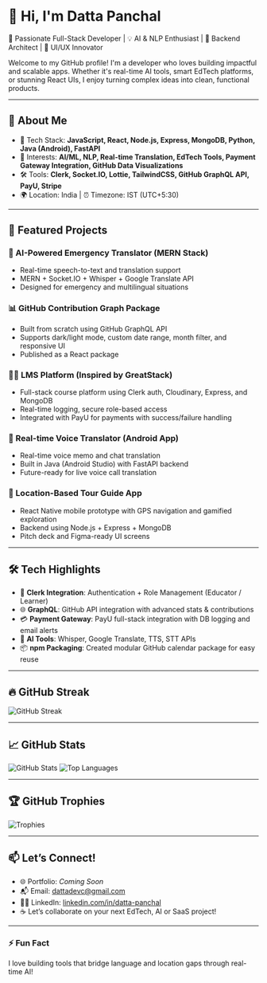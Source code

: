 # 👋 Hi, I'm Datta Panchal

🚀 Passionate Full-Stack Developer | 💡 AI & NLP Enthusiast | 🎯 Backend Architect | 🎨 UI/UX Innovator

Welcome to my GitHub profile! I'm a developer who loves building impactful and scalable apps. Whether it's real-time AI tools, smart EdTech platforms, or stunning React UIs, I enjoy turning complex ideas into clean, functional products.

---

## 🧠 About Me

- 🔧 Tech Stack: **JavaScript, React, Node.js, Express, MongoDB, Python, Java (Android), FastAPI**
- 🧠 Interests: **AI/ML, NLP, Real-time Translation, EdTech Tools, Payment Gateway Integration, GitHub Data Visualizations**
- 🛠️ Tools: **Clerk, Socket.IO, Lottie, TailwindCSS, GitHub GraphQL API, PayU, Stripe**
- 🌍 Location: India | ⏰ Timezone: IST (UTC+5:30)

---

## 📌 Featured Projects

### 🧠 AI-Powered Emergency Translator (MERN Stack)
- Real-time speech-to-text and translation support
- MERN + Socket.IO + Whisper + Google Translate API
- Designed for emergency and multilingual situations

### 📊 GitHub Contribution Graph Package
- Built from scratch using GitHub GraphQL API
- Supports dark/light mode, custom date range, month filter, and responsive UI
- Published as a React package

### 🧑‍🏫 LMS Platform (Inspired by GreatStack)
- Full-stack course platform using Clerk auth, Cloudinary, Express, and MongoDB
- Real-time logging, secure role-based access
- Integrated with PayU for payments with success/failure handling

### 📱 Real-time Voice Translator (Android App)
- Real-time voice memo and chat translation
- Built in Java (Android Studio) with FastAPI backend
- Future-ready for live voice call translation

### 🧭 Location-Based Tour Guide App
- React Native mobile prototype with GPS navigation and gamified exploration
- Backend using Node.js + Express + MongoDB
- Pitch deck and Figma-ready UI screens

---

## 🛠️ Tech Highlights

- 🔐 **Clerk Integration**: Authentication + Role Management (Educator / Learner)
- 🌐 **GraphQL**: GitHub API integration with advanced stats & contributions
- 💳 **Payment Gateway**: PayU full-stack integration with DB logging and email alerts
- 🧠 **AI Tools**: Whisper, Google Translate, TTS, STT APIs
- 📦 **npm Packaging**: Created modular GitHub calendar package for easy reuse

---
## 🔥 GitHub Streak

![GitHub Streak](https://streak-stats.demolab.com/?user=Panchaldatta&theme=dark&border_radius=10&mode=weekly)

---

## 📈 GitHub Stats

![GitHub Stats](https://github-readme-stats.vercel.app/api?username=Panchaldatta&show_icons=true&theme=github_dark&count_private=true)
![Top Languages](https://github-readme-stats.vercel.app/api/top-langs/?username=Panchaldatta&layout=compact&theme=github_dark)

---


## 🏆 GitHub Trophies

![Trophies](https://github-profile-trophy.vercel.app/?username=Panchaldatta&theme=onedark&margin-w=10&margin-h=10)

---

## 📫 Let’s Connect!

- 🌐 Portfolio: *Coming Soon*
- 📬 Email: dattadevc@gmail.com
- 🧑‍💻 LinkedIn: [linkedin.com/in/datta-panchal](https://www.linkedin.com/in/datta-panchal-582563208/)
- ☕ Let’s collaborate on your next EdTech, AI or SaaS project!

---

### ⚡ Fun Fact
I love building tools that bridge language and location gaps through real-time AI!
